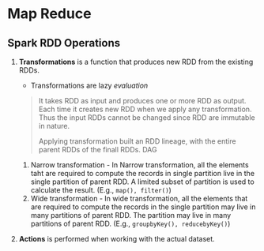 # Map Reduce

## Spark RDD Operations

1. **Transformations** is a function that produces new RDD from the
   existing RDDs.
   
   * Transformations are lazy *evaluation*
   
   > It takes RDD as input and produces one or more RDD as output.
   > Each time it creates new RDD when we apply any transformation.
   > Thus the input RDDs cannot be changed since RDD are immutable in
   > nature.
   >
   > Applying transformation built an RDD lineage, with the entire
   > parent RDDs of the finall RDDs. DAG
   
   1. Narrow transformation - In Narrow transformation, all the
      elements taht are required to compute the records in single
      partition live in the single partition of parent RDD. A limited
      subset of partition is used to calculate the result. (E.g.,
      `map(), filter()`)
   2. Wide transformation - In wide transformation, all the elements
      that are required to compute the records in the single partition
      may live in many partitions of parent RDD. The partition may
      live in many partitions of parent RDD. (E.g., `groupbyKey(),
      reducebyKey()`)
   
2. **Actions** is performed when working with the actual dataset.

